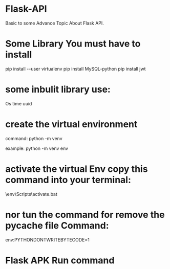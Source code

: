 # Flask-API
Basic to some Advance Topic About Flask API.

# Some Library You must have to install 

pip install --user virtualenv
pip install MySQL-python
pip install jwt

# some inbulit library use:

Os
time
uuid

# create the virtual environment

command:
python -m venv <name>

example:
python -m venv env


# activate the virtual Env copy this command into your terminal:

\env\Scripts\activate.bat

# nor tun the command for remove the __pycache__ file Command:

env:PYTHONDONTWRITEBYTECODE=1  

# Flask APK Run command